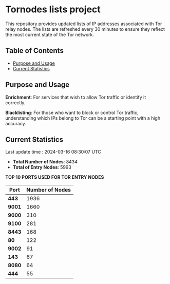 # Tornodes lists project

This repository provides updated lists of IP addresses associated with Tor relay nodes. The lists are refreshed every 30 minutes to ensure they reflect the most current state of the Tor network.

## Table of Contents

- [Purpose and Usage](#purpose-and-usage)
- [Current Statistics](#current-statistics)


## Purpose and Usage

**Enrichment**: For services that wish to allow Tor traffic or identify it correctly.

**Blacklisting**: For those who want to block or control Tor traffic, understanding which IPs belong to Tor can be a starting point with a high accuracy.

## Current Statistics

Last update time : 2024-03-16 08:30:07 UTC

- **Total Number of Nodes**: 8434
- **Total of Entry Nodes**: 5993

**TOP 10 PORTS USED FOR TOR ENTRY NODES**

| **Port** | **Number of Nodes** |
|------|-----------------|
| **443**   | 1936  |
| **9001**   | 1660  |
| **9000**   | 310  |
| **9100**   | 281  |
| **8443**   | 168  |
| **80**   | 122  |
| **9002**   | 91  |
| **143**   | 67  |
| **8080**   | 64  |
| **444**   | 55  |

